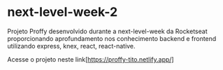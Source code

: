 # next-level-week-2

Projeto Proffy desenvolvido durante a next-level-week da Rocketseat proporcionando aprofundamento nos conhecimento backend e frontend utilizando express, knex, react, react-native.

Acesse o projeto neste link[https://proffy-tito.netlify.app/]
